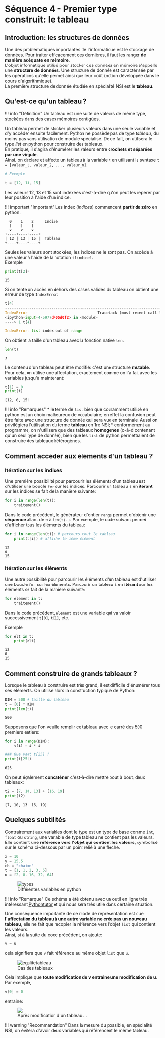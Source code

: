 Séquence 4 - Premier type construit: le tableau 
===============================================

## Introduction: les structures de données

Une des problématiques importantes de l'informatique est le stockage de données. Pour traiter efficacement ces dernières, il faut les ranger **de manière adéquate en mémoire**.  
L'objet informatique utilisé pour stocker ces données en mémoire s'appelle une **structure de données**. Une structure de donnée est caractérisée par les opérations qu'elle permet ainsi que leur coût (notion développée dans le cours d'algorithmique).  
La première structure de donnée étudiée en spécialité NSI est le **tableau**.

## Qu'est-ce qu'un tableau ?

!!! info "Définition"
    Un tableau est une suite de valeurs de même type, stockées dans des cases mémoires contigües.  

Un tableau permet de stocker plusieurs valeurs dans une seule variable et d'y accéder ensuite facilement. Python ne possède pas de type *tableau*, du moins pas sans utilisation de module spécialisé. De ce fait, on utilisera le type *list* en python pour construire des tableaux.  
En pratique, il s'agira d'énumérer  les valeurs entre **crochets et séparées par une virgule**.  
Ainsi, on déclare et affecte un tableau à la variable `t` en utilisant la syntaxe `t = [valeur_1, valeur_2, ..., valeur_n]`.


```python
# Exemple

t = [12, 13, 15]
```

Les valeurs 12, 13 et 15 sont indexées c'est-à-dire qu'on peut les repérer par leur position à l'aide d'un indice.  

!!! important "Important"
    Les index (*indices*) commencent **partir de zéro** en python.  

```
  0    1    2     Indice
  |    |    |
  v    v    v
+----+----+----+
| 12 | 13 | 15 |  Tableau
+----+----+----+
```

Seules les valeurs sont stockées, les indices ne le sont pas. On accède à une valeur à l'aide de la notation `t[indice]`.  
Exemple


```python
print(t[2])
```

    15


Si on tente un accès en dehors des cases valides du tableau on obtient une erreur de type `IndexError`:

```python
t[4]
---------------------------------------------------------------------------
IndexError                                Traceback (most recent call last)
<ipython-input-4-5977d405d0f2> in <module>
----> 1 t[4]

IndexError: list index out of range
```

On obtient la taille d'un tableau avec la fonction native `len`.


```python
len(t)
```




    3



Le contenu d'un tableau peut être modifié: c'est une structure **mutable**. Pour cela, on utilise une affectation, exactement comme on l'a fait avec les variables jusqu'à maintenant:


```python
t[1] = 0
print(t)
```

    [12, 0, 15]


!!! info "Remarques"
    *  le terme de `list` bien que couramment utilisé en python est un choix malheureux de vocabulaire; en effet la confusion peut être faite 
    avec une structure de donnée qui sera vue en terminale. Aussi on privilégiera l'utilisation du terme **tableau** en 1re NSI;
    *  conformément au programme, on n'utilisera que des tableaux **homogènes** (c-à-d contenant qu'un seul type de donnée), bien que les `list` 
    de python permettraient de construire des tableaux hétérogènes.

## Comment accéder aux éléments d'un tableau ?

### Itération sur les indices

Une première possibilité pour parcourir les éléments d'un tableau est d'utiliser une boucle `for` sur les indices. Parcourir un tableau `t` en **itérant** sur les indices se fait de la manière suivante:  

```python 
for i in range(len(t)):
    traitement()
```

Dans le code précédent, le générateur d'entier `range` permet d'obtenir une **séquence** allant de `0` à `len(t)-1`. Par exemple, le code suivant permet d'afficher tous les éléments du tableau:


```python
for i in range(len(t)): # parcours tout le tableau
    print(t[i]) # affiche le ième élément
```

    12
    0
    15


### Itération sur les éléments

Une autre possibilité pour parcourir les éléments d'un tableau est d'utiliser une boucle `for` sur les éléments. Parcourir un tableau `t` en **itérant** sur les éléments se fait de la manière suivante:  

```python 
for element in t:
    traitement()
```

Dans le code précédent, `element` est une variable qui va valoir successivement `t[0]`, `t[1]`, etc.  

Exemple


```python
for elt in t:
    print(elt)
```

    12
    0
    15


## Comment construire de grands tableaux ?

Lorsque le tableau à construire est très grand, il est difficile d'énumérer tous ses éléments. On utilise alors la construction typique de Python:


```python
DIM = 500 # taille du tableau
t = [0] * DIM
print(len(t))
```

    500


Supposons que l'on veuille remplir ce tableau avec le carré des 500 premiers entiers:


```python
for i in range(DIM):
    t[i] = i * i

### Que vaut t[25] ?
print(t[25])
```

    625


On peut également **concaténer** c'est-à-dire mettre bout à bout, deux tableaux:


```python
t2 = [7, 10, 13] + [16, 19]
print(t2)
```

    [7, 10, 13, 16, 19]


## Quelques subtilités

Contrairement aux variables dont le type est un type de base comme `int`, `float` ou `string`, une variable de type tableau ne contient pas les valeurs. Elle contient une **référence vers l'objet qui contient les valeurs**, symbolisé sur le schéma ci-dessous par un point relié à une flêche.  

```python
x = 10
y = 15.5
ch = "chaine"
t = [1, 1, 2, 3, 5]
u = [2, 8, 16, 32, 64]
```

<figure>
<img alt="types" src="img/representation_type.PNG" />
<figcaption> Différentes variables en python</figcaption>
</figure>

!!! info "Remarque"
    Ce schéma a été obtenu avec un outil en ligne très intéressant [Pythontutor](https://pythontutor.com/) et qui nous sera très utile dans certaine situation.

Une conséquence importante de ce mode de représentation est que **l'affectation du tableau à une autre variable ne crée pas un nouveau tableau**, elle ne fait que recopier la référence vers l'objet `list` qui contient les valeurs.  
Ainsi, si à la suite du code précédent, on ajoute:  

```python
v = u
```

cela signifiera que `v` fait référence au même objet `list` que `u`.

<figure>
<img alt="egalitetableau" src="img/representation_tableau1.PNG" />
<figcaption>Cas des tableaux</figcaption>
</figure>

Cela implique que **toute modification de v entraine une modification de u**. Par exemple,  

```python
v[0] = 0
```

entraine:  

<figure>
<img alt"egalitetableau2" src="img/representation_tableau2.PNG" />
<figcaption> Après modification d'un tableau ...</figcaption>  
</figure>

!!! warning "Recommandation"
    Dans la mesure du possible, en spécialité NSI, on évitera d'avoir deux variables qui référencent le même tableau.
